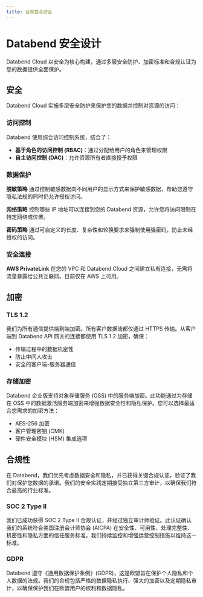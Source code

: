 ```yaml
---
title: 合规性与安全
---
```


# Databend 安全设计

Databend Cloud 以安全为核心构建，通过多层安全防护、加密标准和合规认证为您的数据提供全面保护。

## 安全

Databend Cloud 实施多层安全防护来保护您的数据并控制对资源的访问：

### 访问控制

Databend 使用综合访问控制系统，结合了：

- **基于角色的访问控制 (RBAC)**：通过分配给用户的角色来管理权限
- **自主访问控制 (DAC)**：允许资源所有者直接授予权限

### 数据保护

**脱敏策略**
通过控制敏感数据向不同用户的显示方式来保护敏感数据，帮助您遵守隐私法规的同时仍允许授权访问。

**网络策略**
控制哪些 IP 地址可以连接到您的 Databend 资源，允许您将访问限制在特定网络或位置。

**密码策略**
通过可自定义的长度、复杂性和轮换要求来强制使用强密码，防止未经授权的访问。

### 安全连接

**AWS PrivateLink**
在您的 VPC 和 Databend Cloud 之间建立私有连接，无需将流量暴露给公共互联网。目前仅在 AWS 上可用。

## 加密

### TLS 1.2

我们为所有通信提供端到端加密。所有客户数据流都仅通过 HTTPS 传输。从客户端到 Databend API 网关的连接都使用 TLS 1.2 加密，确保：

- 传输过程中的数据机密性
- 防止中间人攻击
- 安全的客户端-服务器通信

### 存储加密

Databend 企业版支持对象存储服务 (OSS) 中的服务端加密。此功能通过为存储在 OSS 中的数据激活服务端加密来增强数据安全性和隐私保护。您可以选择最适合您需求的加密方法：

- AES-256 加密
- 客户管理密钥 (CMK)
- 硬件安全模块 (HSM) 集成选项

## 合规性

在 Databend，我们优先考虑数据安全和隐私，并已获得关键合规认证，验证了我们对保护您数据的承诺。我们的安全实践定期接受独立第三方审计，以确保我们符合最高的行业标准。

### SOC 2 Type II

我们已成功获得 SOC 2 Type II 合规认证，并经过独立审计师验证。此认证确认我们的系统符合美国注册会计师协会 (AICPA) 在安全性、可用性、处理完整性、机密性和隐私方面的信任服务标准。我们持续监控和增强运营控制措施以维持这一标准。

### GDPR

Databend 遵守《通用数据保护条例》(GDPR)，这是欧盟旨在保护个人隐私和个人数据的法规。我们的合规包括严格的数据隐私执行、强大的加密以及定期隐私审计，以确保保护我们在欧盟用户的权利和数据隐私。